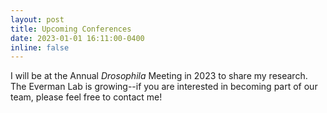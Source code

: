 ```yaml
---
layout: post
title: Upcoming Conferences
date: 2023-01-01 16:11:00-0400
inline: false
---
```


I will be at the Annual _Drosophila_ Meeting in 2023 to share my research. The Everman Lab is growing--if you are interested in becoming part of our team, please feel free to contact me! 
